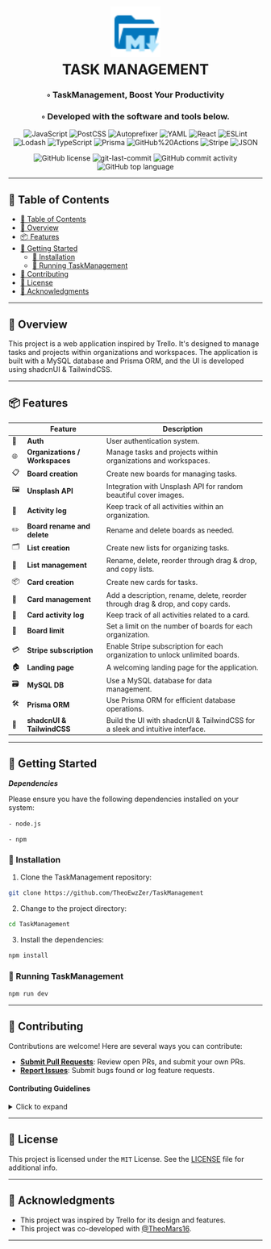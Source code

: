 <div align="center">
<h1 align="center">
<img src="https://raw.githubusercontent.com/PKief/vscode-material-icon-theme/ec559a9f6bfd399b82bb44393651661b08aaf7ba/icons/folder-markdown-open.svg" width="100" />
<br>TASK MANAGEMENT</h1>
<h3>◦ TaskManagement, Boost Your Productivity</h3>
<h3>◦ Developed with the software and tools below.</h3>

<p align="center">
<img src="https://img.shields.io/badge/JavaScript-F7DF1E.svg?style=flat-square&logo=JavaScript&logoColor=black" alt="JavaScript" />
<img src="https://img.shields.io/badge/PostCSS-DD3A0A.svg?style=flat-square&logo=PostCSS&logoColor=white" alt="PostCSS" />
<img src="https://img.shields.io/badge/Autoprefixer-DD3735.svg?style=flat-square&logo=Autoprefixer&logoColor=white" alt="Autoprefixer" />
<img src="https://img.shields.io/badge/YAML-CB171E.svg?style=flat-square&logo=YAML&logoColor=white" alt="YAML" />
<img src="https://img.shields.io/badge/React-61DAFB.svg?style=flat-square&logo=React&logoColor=black" alt="React" />
<img src="https://img.shields.io/badge/ESLint-4B32C3.svg?style=flat-square&logo=ESLint&logoColor=white" alt="ESLint" />

<img src="https://img.shields.io/badge/Lodash-3492FF.svg?style=flat-square&logo=Lodash&logoColor=white" alt="Lodash" />
<img src="https://img.shields.io/badge/TypeScript-3178C6.svg?style=flat-square&logo=TypeScript&logoColor=white" alt="TypeScript" />
<img src="https://img.shields.io/badge/Prisma-2D3748.svg?style=flat-square&logo=Prisma&logoColor=white" alt="Prisma" />
<img src="https://img.shields.io/badge/GitHub%20Actions-2088FF.svg?style=flat-square&logo=GitHub-Actions&logoColor=white" alt="GitHub%20Actions" />
<img src="https://img.shields.io/badge/Stripe-008CDD.svg?style=flat-square&logo=Stripe&logoColor=white" alt="Stripe" />
<img src="https://img.shields.io/badge/JSON-000000.svg?style=flat-square&logo=JSON&logoColor=white" alt="JSON" />
</p>
<img src="https://img.shields.io/github/license/TheoEwzZer/TaskManagement?style=flat-square&color=5D6D7E" alt="GitHub license" />
<img src="https://img.shields.io/github/last-commit/TheoEwzZer/TaskManagement?style=flat-square&color=5D6D7E" alt="git-last-commit" />
<img src="https://img.shields.io/github/commit-activity/m/TheoEwzZer/TaskManagement?style=flat-square&color=5D6D7E" alt="GitHub commit activity" />
<img src="https://img.shields.io/github/languages/top/TheoEwzZer/TaskManagement?style=flat-square&color=5D6D7E" alt="GitHub top language" />
</div>

---

## 📖 Table of Contents

- [📖 Table of Contents](#-table-of-contents)
- [📍 Overview](#-overview)
- [📦 Features](#-features)
- [🚀 Getting Started](#-getting-started)
  - [🔧 Installation](#-installation)
  - [🤖 Running TaskManagement](#-running-taskmanagement)
- [🤝 Contributing](#-contributing)
- [📄 License](#-license)
- [👏 Acknowledgments](#-acknowledgments)

---

## 📍 Overview

This project is a web application inspired by Trello. It's designed to manage tasks and projects within organizations and workspaces. The application is built with a MySQL database and Prisma ORM, and the UI is developed using shadcnUI & TailwindCSS.

---

## 📦 Features

|     | Feature                        | Description                                                                     |
| --- | ------------------------------ | ------------------------------------------------------------------------------- |
| 🔐  | **Auth**                       | User authentication system.                                                     |
| 🌐  | **Organizations / Workspaces** | Manage tasks and projects within organizations and workspaces.                  |
| 📋  | **Board creation**             | Create new boards for managing tasks.                                           |
| 🖼️  | **Unsplash API**               | Integration with Unsplash API for random beautiful cover images.                |
| 📜  | **Activity log**               | Keep track of all activities within an organization.                            |
| ✏️  | **Board rename and delete**    | Rename and delete boards as needed.                                             |
| 🗂️  | **List creation**              | Create new lists for organizing tasks.                                          |
| 🔄  | **List management**            | Rename, delete, reorder through drag & drop, and copy lists.                    |
| 📦  | **Card creation**              | Create new cards for tasks.                                                     |
| 📝  | **Card management**            | Add a description, rename, delete, reorder through drag & drop, and copy cards. |
| 📜  | **Card activity log**          | Keep track of all activities related to a card.                                 |
| 🚀  | **Board limit**                | Set a limit on the number of boards for each organization.                      |
| 💳  | **Stripe subscription**        | Enable Stripe subscription for each organization to unlock unlimited boards.    |
| 🏠  | **Landing page**               | A welcoming landing page for the application.                                   |
| 🗃️  | **MySQL DB**                   | Use a MySQL database for data management.                                       |
| 🛠️  | **Prisma ORM**                 | Use Prisma ORM for efficient database operations.                               |
| 🎨  | **shadcnUI & TailwindCSS**     | Build the UI with shadcnUI & TailwindCSS for a sleek and intuitive interface.   |

---

## 🚀 Getting Started

**_Dependencies_**

Please ensure you have the following dependencies installed on your system:

`- node.js`

`- npm`

### 🔧 Installation

1. Clone the TaskManagement repository:

```sh
git clone https://github.com/TheoEwzZer/TaskManagement
```

2. Change to the project directory:

```sh
cd TaskManagement
```

3. Install the dependencies:

```sh
npm install
```

### 🤖 Running TaskManagement

```sh
npm run dev
```

---

## 🤝 Contributing

Contributions are welcome! Here are several ways you can contribute:

- **[Submit Pull Requests](https://github.com/TheoEwzZer/TaskManagement/pulls)**: Review open PRs, and submit your own PRs.
- **[Report Issues](https://github.com/TheoEwzZer/TaskManagement/issues)**: Submit bugs found or log feature requests.

#### Contributing Guidelines

<details closed>
<summary>Click to expand</summary>

1. **Fork the Repository**: Start by forking the project repository to your GitHub account.
2. **Clone Locally**: Clone the forked repository to your local machine using a Git client.

   ```sh
   git clone <your-forked-repo-url>
   ```

3. **Create a New Branch**: Always work on a new branch, giving it a descriptive name.

   ```sh
   git checkout -b new-feature-x
   ```

4. **Make Your Changes**: Develop and test your changes locally.
5. **Commit Your Changes**: Commit with a clear and concise message describing your updates.

   ```sh
   git commit -m 'Implemented new feature x.'
   ```

6. **Push to GitHub**: Push the changes to your forked repository.

   ```sh
   git push origin new-feature-x
   ```

7. **Submit a Pull Request**: Create a PR against the original project repository. Clearly describe the changes and their motivations.

Once your PR is reviewed and approved, it will be merged into the main branch.

</details>

---

## 📄 License

This project is licensed under the `MIT` License. See the [LICENSE](https://github.com/TheoEwzZer/TaskManagement/blob/main/LICENSE) file for additional info.

---

## 👏 Acknowledgments

- This project was inspired by Trello for its design and features.
- This project was co-developed with [@TheoMars16](https://github.com/TheoMars16).

---
